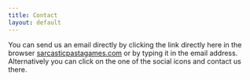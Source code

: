 ```yaml
---
title: Contact
layout: default
--- 
```


You can send us an email directly by clicking the 
link directly here in the browser [sarcasticpastagames.com](mailto:sarcasticpastagames.com") 
or by typing it in the email address. Alternatively you can 
click on the one of the social icons and contact us there. 